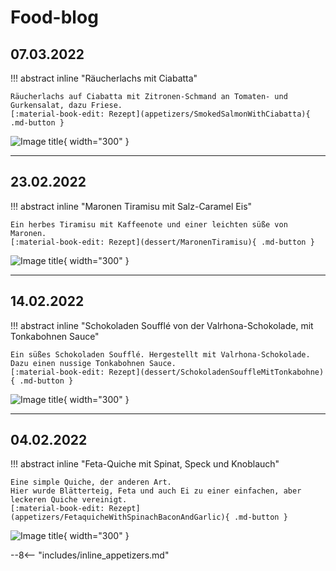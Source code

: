 # Food-blog

## 07.03.2022

!!! abstract inline "Räucherlachs mit Ciabatta"

    Räucherlachs auf Ciabatta mit Zitronen-Schmand an Tomaten- und Gurkensalat, dazu Friese.  
    [:material-book-edit: Rezept](appetizers/SmokedSalmonWithCiabatta){ .md-button }

![Image title](https://nx3254.your-storageshare.de/s/gJe6FPNaM3Xaqd5/preview){ width="300" }

---

## 23.02.2022

!!! abstract inline "Maronen Tiramisu mit Salz-Caramel Eis"

    Ein herbes Tiramisu mit Kaffeenote und einer leichten süße von Maronen.  
    [:material-book-edit: Rezept](dessert/MaronenTiramisu){ .md-button }

![Image title](https://nx3254.your-storageshare.de/s/pEBpX4Yd77gMjfT/preview){ width="300" }

---

## 14.02.2022

!!! abstract inline "Schokoladen Soufflé von der Valrhona-Schokolade, mit Tonkabohnen Sauce"

    Ein süßes Schokoladen Soufflé. Hergestellt mit Valrhona-Schokolade.  
    Dazu einen nussige Tonkabohnen Sauce.  
    [:material-book-edit: Rezept](dessert/SchokoladenSouffleMitTonkabohne){ .md-button }

![Image title](https://nx3254.your-storageshare.de/s/y2JRzkrB4T2ZtbG/preview){ width="300" }

---

## 04.02.2022

!!! abstract inline "Feta-Quiche mit Spinat, Speck und Knoblauch"

    Eine simple Quiche, der anderen Art.  
    Hier wurde Blätterteig, Feta und auch Ei zu einer einfachen, aber leckeren Quiche vereinigt.  
    [:material-book-edit: Rezept](appetizers/FetaquicheWithSpinachBaconAndGarlic){ .md-button }

![Image title](https://nx3254.your-storageshare.de/s/to9WN9zYHMMxqf5/preview){ width="300" }

--8<-- "includes/inline_appetizers.md"
